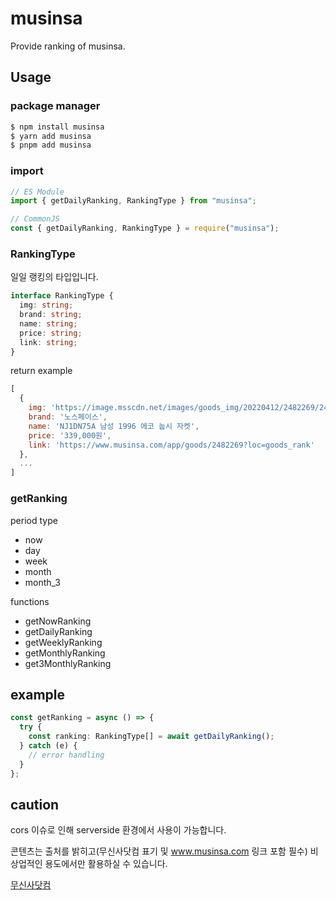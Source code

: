 # musinsa

Provide ranking of musinsa.

## Usage

### package manager

```bash
$ npm install musinsa
$ yarn add musinsa
$ pnpm add musinsa
```

### import

```js
// ES Module
import { getDailyRanking, RankingType } from "musinsa";

// CommonJS
const { getDailyRanking, RankingType } = require("musinsa");
```

### RankingType

일일 랭킹의 타입입니다.

```ts
interface RankingType {
  img: string;
  brand: string;
  name: string;
  price: string;
  link: string;
}
```

return example

```js
[
  {
    img: 'https://image.msscdn.net/images/goods_img/20220412/2482269/2482269_1_125.jpg',
    brand: '노스페이스',
    name: 'NJ1DN75A 남성 1996 에코 눕시 자켓',
    price: '339,000원',
    link: 'https://www.musinsa.com/app/goods/2482269?loc=goods_rank'
  },
  ...
]
```

### getRanking

period type

- now
- day
- week
- month
- month_3

functions

- getNowRanking
- getDailyRanking
- getWeeklyRanking
- getMonthlyRanking
- get3MonthlyRanking

## example

```ts
const getRanking = async () => {
  try {
    const ranking: RankingType[] = await getDailyRanking();
  } catch (e) {
    // error handling
  }
};
```

## caution

cors 이슈로 인해 serverside 환경에서 사용이 가능합니다.

콘텐츠는 출처를 밝히고(무신사닷컴 표기 및 www.musinsa.com 링크 포함 필수) 비상업적인 용도에서만 활용하실 수 있습니다.

[무신사닷컴](https://www.musinsa.com/)
